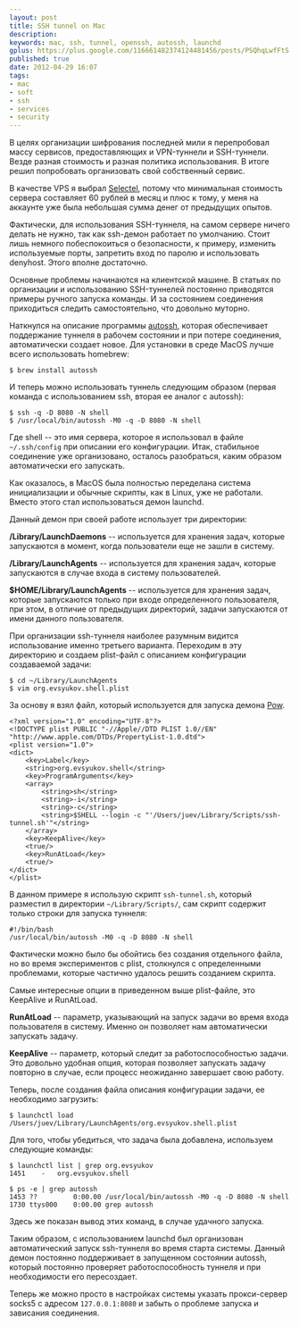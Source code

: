 ```yaml
---
layout: post
title: SSH tunnel on Mac
description:
keywords: mac, ssh, tunnel, openssh, autossh, launchd
gplus: https://plus.google.com/116661482374124481456/posts/PSQhqLwfFtS
published: true
date: 2012-04-29 16:07
tags:
- mac
- soft
- ssh
- services
- security
---
```


В целях организации шифрования последней мили я перепробовал массу сервисов, предоставляющих и VPN-туннели и SSH-туннели. Везде разная стоимость и разная политика использования. В итоге решил попробовать организовать свой собственный сервис.

В качестве VPS я выбрал [Selectel](https://selectel.ru/ "Windows и Linux сервера"), потому что минимальная стоимость сервера составляет 60 рублей в месяц и плюс к тому, у меня на аккаунте уже была небольшая сумма денег от предыдущих опытов.

Фактически, для использования SSH-туннеля, на самом сервере ничего делать не нужно, так как ssh-демон работает по умолчанию. Стоит лишь немного побеспокоиться о безопасности, к примеру, изменить используемые порты, запретить вход по паролю и использовать denyhost. Этого вполне достаточно.

Основные проблемы начинаются на клиентской машине. В статьях по организации и использованию SSH-туннелей постоянно приводятся примеры ручного запуска команды. И за состоянием соединения приходиться следить самостоятельно, что довольно муторно.

Наткнулся на описание программы [autossh](http://www.harding.motd.ca/autossh/ "AutoSSH"), которая обеспечивает поддержание туннеля в рабочем состоянии и при потере соединения, автоматически создает новое. Для установки в среде MacOS лучше всего использовать homebrew:

    $ brew install autossh

И теперь можно использовать туннель следующим образом (первая команда с использованием ssh, вторая ее аналог с autossh):

    $ ssh -q -D 8080 -N shell
    $ /usr/local/bin/autossh -M0 -q -D 8080 -N shell

Где shell -- это имя сервера, которое я использовал в файле `~/.ssh/config` при описании его конфигурации. Итак, стабильное соединение уже организовано, осталось разобраться, каким образом автоматически его запускать.

Как оказалось, в MacOS была полностью переделана система инициализации и обычные скрипты, как в Linux, уже не работали. Вместо этого стал использоваться демон launchd.

Данный демон при своей работе использует три директории:

**/Library/LaunchDaemons** -- используется для хранения задач, которые запускаются в момент, когда пользователи еще не зашли в систему.

**/Library/LaunchAgents** -- используется для хранения задач, которые запускаются в случае входа в систему пользователей.

**$HOME/Library/LaunchAgents** -- используется для хранения задач, которые запускаются только при входе определенного пользователя, при этом, в отличие от предыдущих директорий, задачи запускаются от имени данного пользователя.

При организации ssh-туннеля наиболее разумным видится использование именно третьего варианта. Переходим в эту директорию и создаем plist-файл с описанием конфигурации создаваемой задачи:

    $ cd ~/Library/LaunchAgents
    $ vim org.evsyukov.shell.plist

За основу я взял файл, который используется для запуска демона [Pow](/2011/12/10/pow/ "Pow - простой локальный вебсервер").

    <?xml version="1.0" encoding="UTF-8"?>
    <!DOCTYPE plist PUBLIC "-//Apple//DTD PLIST 1.0//EN" "http://www.apple.com/DTDs/PropertyList-1.0.dtd">
    <plist version="1.0">
    <dict>
    	<key>Label</key>
    	<string>org.evsyukov.shell</string>
    	<key>ProgramArguments</key>
    	<array>
    		<string>sh</string>
    		<string>-i</string>
    		<string>-c</string>
    		<string>$SHELL --login -c "'/Users/juev/Library/Scripts/ssh-tunnel.sh'"</string>
    	</array>
    	<key>KeepAlive</key>
    	<true/>
    	<key>RunAtLoad</key>
    	<true/>
    </dict>
    </plist>

В данном примере я использую скрипт `ssh-tunnel.sh`, который разместил в директории `~/Library/Scripts/`, сам скрипт содержит только строки для запуска туннеля:

    #!/bin/bash
    /usr/local/bin/autossh -M0 -q -D 8080 -N shell

Фактически можно было бы обойтись без создания отдельного файла, но во время экспериментов с plist, столкнулся с определенными проблемами, которые частично удалось решить созданием скрипта.

Самые интересные опции в приведенном выше plist-файле, это KeepAlive и RunAtLoad.

**RunAtLoad** -- параметр, указывающий на запуск задачи во время входа пользователя в систему. Именно он позволяет нам автоматически запускать задачу.

**KeepAlive** -- параметр, который следит за работоспособностью задачи. Это довольно удобная опция, которая позволяет запускать задачу повторно в случае, если процесс неожиданно завершает свою работу.

Теперь, после создания файла описания конфигурации задачи, ее необходимо загрузить:

    $ launchctl load /Users/juev/Library/LaunchAgents/org.evsyukov.shell.plist

Для того, чтобы убедиться, что задача была добавлена, используем следующие команды:

    $ launchctl list | grep org.evsyukov
    1451	-	org.evsyukov.shell

    $ ps -e | grep autossh
    1453 ??         0:00.00 /usr/local/bin/autossh -M0 -q -D 8080 -N shell
    1730 ttys000    0:00.00 grep autossh

Здесь же показан вывод этих команд, в случае удачного запуска.

Таким образом, с использованием launchd был организован автоматический запуск ssh-туннеля во время старта системы. Данный демон постоянно поддерживает в запущенном состоянии autossh, который постоянно проверяет работоспособность туннеля и при необходимости его пересоздает.

Теперь же можно просто в настройках системы указать прокси-сервер socks5 с адресом `127.0.0.1:8080` и забыть о проблеме запуска и зависания соединения.
